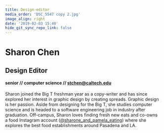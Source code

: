 ```yaml
---
title: Design-editor
media_order: 'DSC_5547 copy 2.jpg'
image_align: right
date: '2019-02-03 15:40'
hide_git_sync_repo_link: false
---
```


# Sharon Chen
## Design Editor
#### senior // computer science // [stchen@caltech.edu](mailto:stchen@caltech.edu)

Sharon joined the Big T freshman year as a copy-writer and has since explored her interest in graphic design by creating spreads. Graphic design is her passion. Aside from designing for the Big T, she studies computer science and is headed to a software engineering job in industry after graduation. Off-campus, Sharon loves finding fresh new eats and co-owns a food Instagram account ([@sharone_and_pamela_eating](https://www.instagram.com/sharone_and_pamela_eating/)) where she explores the best food establishments around Pasadena and LA.